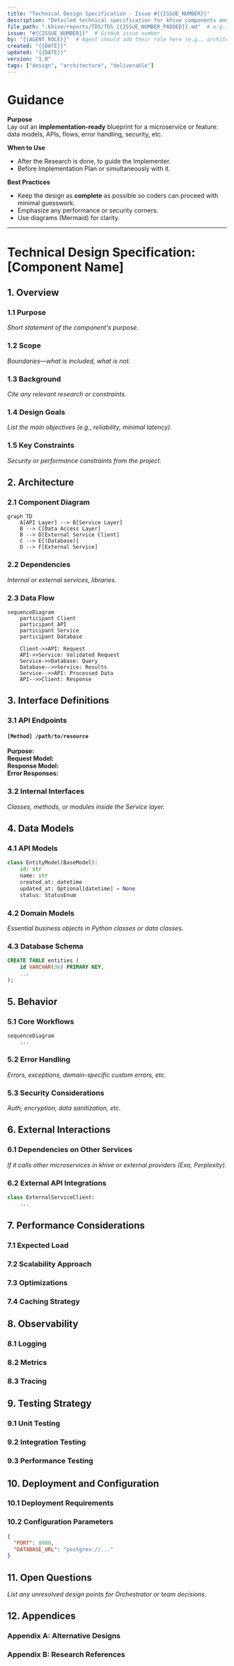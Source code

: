 ```yaml
---
title: "Technical Design Specification - Issue #{{ISSUE_NUMBER}}"
description: "Detailed technical specification for khive components and services"
file_path: ".khive/reports/TDS/TDS_{{ISSUE_NUMBER_PADDED}}.md"  # e.g., TDS_00123.md
issue: "#{{ISSUE_NUMBER}}"  # GitHub issue number
by: "{{AGENT_ROLE}}"  # Agent should add their role here (e.g., architect, designer)
created: "{{DATE}}"
updated: "{{DATE}}"
version: "1.0"
tags: ["design", "architecture", "deliverable"]
---
```


# Guidance

**Purpose**\
Lay out an **implementation-ready** blueprint for a microservice or feature:
data models, APIs, flows, error handling, security, etc.

**When to Use**

- After the Research is done, to guide the Implementer.
- Before Implementation Plan or simultaneously with it.

**Best Practices**

- Keep the design as **complete** as possible so coders can proceed with minimal
  guesswork.
- Emphasize any performance or security corners.
- Use diagrams (Mermaid) for clarity.

---

# Technical Design Specification: [Component Name]

## 1. Overview

### 1.1 Purpose

_Short statement of the component's purpose._

### 1.2 Scope

_Boundaries—what is included, what is not._

### 1.3 Background

_Cite any relevant research or constraints._

### 1.4 Design Goals

_List the main objectives (e.g., reliability, minimal latency)._

### 1.5 Key Constraints

_Security or performance constraints from the project._

## 2. Architecture

### 2.1 Component Diagram

```mermaid
graph TD
    A[API Layer] --> B[Service Layer]
    B --> C[Data Access Layer]
    B --> D[External Service Client]
    C --> E[(Database)]
    D --> F[External Service]
```

### 2.2 Dependencies

_Internal or external services, libraries._

### 2.3 Data Flow

```mermaid
sequenceDiagram
    participant Client
    participant API
    participant Service
    participant Database

    Client->>API: Request
    API->>Service: Validated Request
    Service->>Database: Query
    Database-->>Service: Results
    Service-->>API: Processed Data
    API-->>Client: Response
```

## 3. Interface Definitions

### 3.1 API Endpoints

#### `[Method] /path/to/resource`

**Purpose:**\
**Request Model:**\
**Response Model:**\
**Error Responses:**

### 3.2 Internal Interfaces

_Classes, methods, or modules inside the Service layer._

## 4. Data Models

### 4.1 API Models

```python
class EntityModel(BaseModel):
    id: str
    name: str
    created_at: datetime
    updated_at: Optional[datetime] = None
    status: StatusEnum
```

### 4.2 Domain Models

_Essential business objects in Python classes or data classes._

### 4.3 Database Schema

```sql
CREATE TABLE entities (
    id VARCHAR(36) PRIMARY KEY,
    ...
);
```

## 5. Behavior

### 5.1 Core Workflows

```mermaid
sequenceDiagram
    ...
```

### 5.2 Error Handling

_Errors, exceptions, domain-specific custom errors, etc._

### 5.3 Security Considerations

_Auth, encryption, data sanitization, etc._

## 6. External Interactions

### 6.1 Dependencies on Other Services

_If it calls other microservices in khive or external providers (Exa,
Perplexity)._

### 6.2 External API Integrations

```python
class ExternalServiceClient:
    ...
```

## 7. Performance Considerations

### 7.1 Expected Load

### 7.2 Scalability Approach

### 7.3 Optimizations

### 7.4 Caching Strategy

## 8. Observability

### 8.1 Logging

### 8.2 Metrics

### 8.3 Tracing

## 9. Testing Strategy

### 9.1 Unit Testing

### 9.2 Integration Testing

### 9.3 Performance Testing

## 10. Deployment and Configuration

### 10.1 Deployment Requirements

### 10.2 Configuration Parameters

```json
{
  "PORT": 8080,
  "DATABASE_URL": "postgres://..."
}
```

## 11. Open Questions

_List any unresolved design points for Orchestrator or team decisions._

## 12. Appendices

### Appendix A: Alternative Designs

### Appendix B: Research References
